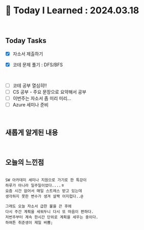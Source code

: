 # 📌 Today I Learned : 2024.03.18

<br>

## Today Tasks

- [x]  자소서 제출하기
- [x]  코테 문제 풀기 : DFS/BFS



<br>

- [ ]  코테 공부 열심히!!
- [ ]  CS 공부 - 주요 문장으로 요약해서 공부
- [ ]  이번주는 자소서 좀 미리 미리...
- [ ]  Azure 세미나 준비

<br>

## 새롭게 알게된 내용



<br>

## 오늘의 느낀점
```

SW 아카데미 세미나 지원으로 가기로 한 특강이
하루가 아니라 일주일이었다....ㅎ
요즘 시간 없어서 매일 스트레스 받고 있는데
생각하지 못한 변수가 생겨 살짝 어지럽다..@

그래도 오늘 자소서 급한 불을 끈 후에
다시 주간 계획을 세워두니 다시 또 마음이 편하다.
저번주부터 계속 한시간 단위로 계획을 세우는 중이다.
하여튼 취준생이 제일 바쁨;


```

